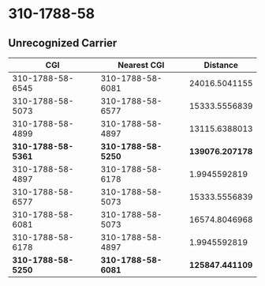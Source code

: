 # 310-1788-58
## Unrecognized Carrier


| CGI | Nearest CGI | Distance |
|-----|-------------|----------|
| 310-1788-58-6545 | 310-1788-58-6081 | 24016.5041155 |
| 310-1788-58-5073 | 310-1788-58-6577 | 15333.5556839 |
| 310-1788-58-4899 | 310-1788-58-4897 | 13115.6388013 |
| **310-1788-58-5361** | **310-1788-58-5250** | **139076.207178** |
| 310-1788-58-4897 | 310-1788-58-6178 | 1.9945592819 |
| 310-1788-58-6577 | 310-1788-58-5073 | 15333.5556839 |
| 310-1788-58-6081 | 310-1788-58-5073 | 16574.8046968 |
| 310-1788-58-6178 | 310-1788-58-4897 | 1.9945592819 |
| **310-1788-58-5250** | **310-1788-58-6081** | **125847.441109** |
